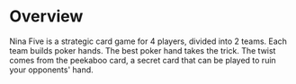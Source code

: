 # Overview

Nina Five is a strategic card game for 4 players, divided into 2 teams. Each team builds poker hands. The best poker hand takes the trick. The twist comes from the peekaboo card, a secret card that can be played to ruin your opponents' hand.
